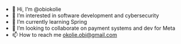 - 👋 Hi, I’m @obiokolie
- 👀 I’m interested in software development and cybersecurity
- 🌱 I’m currently learning Spring
- 💞️ I’m looking to collaborate on payment systems and dev for Meta
- 📫 How to reach me okolie.obi@gmail.com


